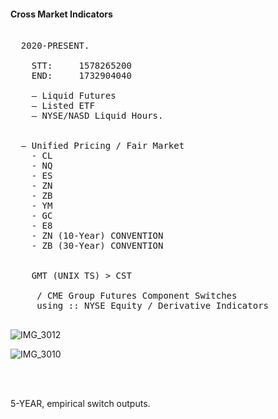 
#### Cross Market Indicators

<pre>

  2020-PRESENT. 
     
    STT:     1578265200
    END:     1732904040
     
    — Liquid Futures 
    — Listed ETF
    — NYSE/NASD Liquid Hours.

  
  — Unified Pricing / Fair Market
    - CL
    - NQ
    - ES
    - ZN
    - ZB
    - YM
    - GC
    - E8 
    - ZN (10-Year) CONVENTION
    - ZB (30-Year) CONVENTION
    

    GMT (UNIX TS) > CST 
    
     / CME Group Futures Component Switches
     using :: NYSE Equity / Derivative Indicators
  
</pre>



![IMG_3012](https://github.com/user-attachments/assets/3f6e7695-bff5-42f4-bb0c-fe910d6265ea)

    
![IMG_3010](https://github.com/user-attachments/assets/99ac958a-f454-4a03-b087-687f37223b1e)


</br>


<performance metrics courtesy of compuboxes>
  
</br>

5-YEAR, empirical switch outputs.

</br>

<they are boxes>
